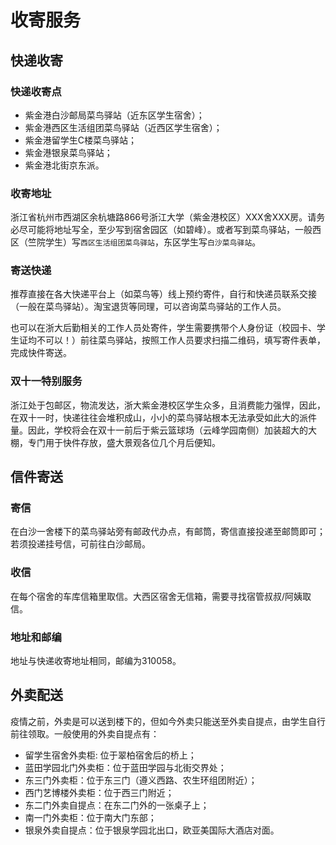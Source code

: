 # 收寄服务

## 快递收寄

### 快递收寄点

- 紫金港白沙邮局菜鸟驿站（近东区学生宿舍）；
- 紫金港西区生活组团菜鸟驿站（近西区学生宿舍）；
- 紫金港留学生C楼菜鸟驿站；
- 紫金港银泉菜鸟驿站；
- 紫金港北街京东派。

### 收寄地址

浙江省杭州市西湖区余杭塘路866号浙江大学（紫金港校区）XXX舍XXX房。请务必尽可能将地址写全，至少写到宿舍园区（如碧峰）。或者写到菜鸟驿站，一般西区（竺院学生）写`西区生活组团菜鸟驿站`，东区学生写`白沙菜鸟驿站`。

### 寄送快递

推荐直接在各大快递平台上（如菜鸟等）线上预约寄件，自行和快递员联系交接（一般在菜鸟驿站）。淘宝退货等同理，可以咨询菜鸟驿站的工作人员。

也可以在浙大后勤相关的工作人员处寄件，学生需要携带个人身份证（校园卡、学生证均不可以！）前往菜鸟驿站，按照工作人员要求扫描二维码，填写寄件表单，完成快件寄送。

<!-- 
### 无人校车派件

2020年8月，紫金港校区正式上线了无人车（昵称小G）送件服务，同学们可以通过线上平台进行预约取件，具体操作和相关信息见以下[浙大后勤集团推文](https://mp.weixin.qq.com/s/uIychRndtdjPvuz6PpRVHQ) -->

### 双十一特别服务

浙江处于包邮区，物流发达，浙大紫金港校区学生众多，且消费能力强悍，因此，在双十一时，快递往往会堆积成山，小小的菜鸟驿站根本无法承受如此大的派件量。因此，学校将会在双十一前后于紫云篮球场（云峰学园南侧）加装超大的大棚，专门用于快件存放，盛大景观各位几个月后便知。

## 信件寄送

### 寄信

在白沙一舍楼下的菜鸟驿站旁有邮政代办点，有邮筒，寄信直接投递至邮筒即可；若须投递挂号信，可前往白沙邮局。

### 收信

在每个宿舍的车库信箱里取信。大西区宿舍无信箱，需要寻找宿管叔叔/阿姨取信。

### 地址和邮编

地址与快递收寄地址相同，邮编为310058。

## 外卖配送

疫情之前，外卖是可以送到楼下的，但如今外卖只能送至外卖自提点，由学生自行前往领取。一般使用的外卖自提点有：

- 留学生宿舍外卖柜: 位于翠柏宿舍后的桥上；
- 蓝田学园北门外卖柜：位于蓝田学园与北街交界处；
- 东三门外卖柜：位于东三门（遵义西路、农生环组团附近）；
- 西门艺博楼外卖柜：位于西三门附近；
- 东二门外卖自提点：在东二门外的一张桌子上；
- 南一门外卖柜：位于南大门东部；
- 银泉外卖自提点：位于银泉学园北出口，欧亚美国际大酒店对面。
